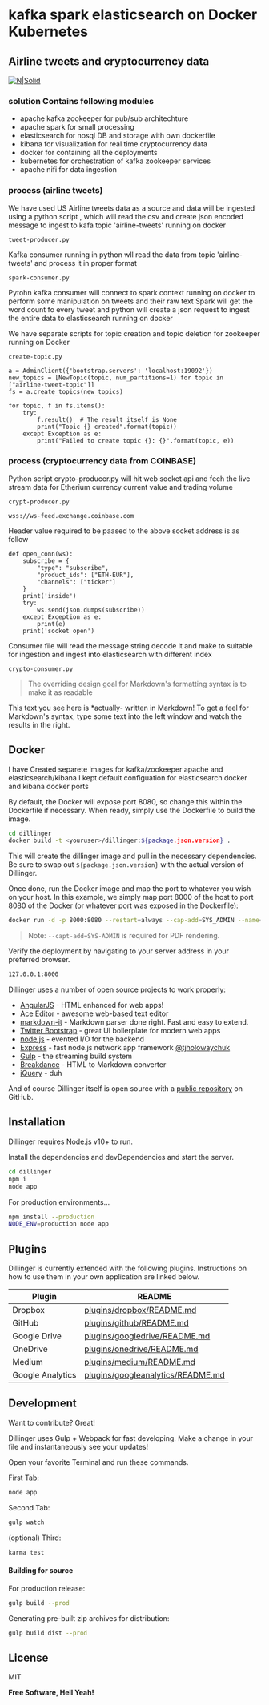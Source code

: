 # kafka spark elasticsearch on Docker Kubernetes
## Airline tweets and cryptocurrency data

[![N|Solid](https://files.readme.io/5c6d2cd-cc-logo.svg)](https://docs.cloud.coinbase.com/exchange/docs/websocket-overview)


### solution Contains following modules
- apache kafka zookeeper for pub/sub architechture
- apache spark for small processing
- elasticsearch for nosql DB and storage with own dockerfile
- kibana for visualization for real time cryptocurrency data
- docker for containing all the deployments 
- kubernetes for orchestration of kafka zookeeper services
- apache nifi for data ingestion


### process (airline tweets)

We have used US Airline tweets data as a source and data will be ingested using a python script , which will read the csv and create json encoded message to ingest to kafa topic 'airline-tweets' running on docker
```sh 
tweet-producer.py
```

Kafka consumer running in python wll read the data from topic 'airline-tweets' and process it in proper format
```
spark-consumer.py
```
Pytohn kafka consumer will connect to spark context running on docker to perform some manipulation on tweets and their raw text
Spark will get the word count fo every tweet and python will create a json request to ingest the entire data to elasticsearch running on docker

We have separate scripts for topic creation and topic deletion for zookeeper running on Docker
```
create-topic.py
```
```
a = AdminClient({'bootstrap.servers': 'localhost:19092'})
new_topics = [NewTopic(topic, num_partitions=1) for topic in ["airline-tweet-topic"]]
fs = a.create_topics(new_topics)

for topic, f in fs.items():
    try:
        f.result()  # The result itself is None
        print("Topic {} created".format(topic))
    except Exception as e:
        print("Failed to create topic {}: {}".format(topic, e))
```

### process (cryptocurrency data from COINBASE)
Python script crypto-producer.py will hit web socket api and fech the live stream data for Etherium currency current value and trading volume
```
crypt-producer.py
```
```
wss://ws-feed.exchange.coinbase.com
```
Header value required to be paased to the above socket address is as follow
```
def open_conn(ws):
    subscribe = {
        "type": "subscribe",
        "product_ids": ["ETH-EUR"],
        "channels": ["ticker"]
    }
    print('inside')
    try:
        ws.send(json.dumps(subscribe))
    except Exception as e:
        print(e)
    print('socket open')
```


Consumer file will read the message string decode it and make to suitable for ingestion and ingest into elasticsearch with different index
```
crypto-consumer.py
```


> The overriding design goal for Markdown's
> formatting syntax is to make it as readable


This text you see here is *actually- written in Markdown! To get a feel
for Markdown's syntax, type some text into the left window and
watch the results in the right.

## Docker

I have Created separete images for kafka/zookeeper apache and elasticsearch/kibana
I kept default configuation for elasticsearch docker and kibana docker ports 



By default, the Docker will expose port 8080, so change this within the
Dockerfile if necessary. When ready, simply use the Dockerfile to
build the image.

```sh
cd dillinger
docker build -t <youruser>/dillinger:${package.json.version} .
```

This will create the dillinger image and pull in the necessary dependencies.
Be sure to swap out `${package.json.version}` with the actual
version of Dillinger.

Once done, run the Docker image and map the port to whatever you wish on
your host. In this example, we simply map port 8000 of the host to
port 8080 of the Docker (or whatever port was exposed in the Dockerfile):

```sh
docker run -d -p 8000:8080 --restart=always --cap-add=SYS_ADMIN --name=dillinger <youruser>/dillinger:${package.json.version}
```

> Note: `--capt-add=SYS-ADMIN` is required for PDF rendering.

Verify the deployment by navigating to your server address in
your preferred browser.

```sh
127.0.0.1:8000
```




Dillinger uses a number of open source projects to work properly:

- [AngularJS] - HTML enhanced for web apps!
- [Ace Editor] - awesome web-based text editor
- [markdown-it] - Markdown parser done right. Fast and easy to extend.
- [Twitter Bootstrap] - great UI boilerplate for modern web apps
- [node.js] - evented I/O for the backend
- [Express] - fast node.js network app framework [@tjholowaychuk]
- [Gulp] - the streaming build system
- [Breakdance](https://breakdance.github.io/breakdance/) - HTML
to Markdown converter
- [jQuery] - duh

And of course Dillinger itself is open source with a [public repository][dill]
 on GitHub.

## Installation

Dillinger requires [Node.js](https://nodejs.org/) v10+ to run.

Install the dependencies and devDependencies and start the server.

```sh
cd dillinger
npm i
node app
```

For production environments...

```sh
npm install --production
NODE_ENV=production node app
```

## Plugins

Dillinger is currently extended with the following plugins.
Instructions on how to use them in your own application are linked below.

| Plugin | README |
| ------ | ------ |
| Dropbox | [plugins/dropbox/README.md][PlDb] |
| GitHub | [plugins/github/README.md][PlGh] |
| Google Drive | [plugins/googledrive/README.md][PlGd] |
| OneDrive | [plugins/onedrive/README.md][PlOd] |
| Medium | [plugins/medium/README.md][PlMe] |
| Google Analytics | [plugins/googleanalytics/README.md][PlGa] |

## Development

Want to contribute? Great!

Dillinger uses Gulp + Webpack for fast developing.
Make a change in your file and instantaneously see your updates!

Open your favorite Terminal and run these commands.

First Tab:

```sh
node app
```

Second Tab:

```sh
gulp watch
```

(optional) Third:

```sh
karma test
```

#### Building for source

For production release:

```sh
gulp build --prod
```

Generating pre-built zip archives for distribution:

```sh
gulp build dist --prod
```


## License

MIT

**Free Software, Hell Yeah!**

[//]: # (These are reference links used in the body of this note and get stripped out when the markdown processor does its job. There is no need to format nicely because it shouldn't be seen. Thanks SO - http://stackoverflow.com/questions/4823468/store-comments-in-markdown-syntax)

   [dill]: <https://github.com/joemccann/dillinger>
   [git-repo-url]: <https://github.com/joemccann/dillinger.git>
   [john gruber]: <http://daringfireball.net>
   [df1]: <http://daringfireball.net/projects/markdown/>
   [markdown-it]: <https://github.com/markdown-it/markdown-it>
   [Ace Editor]: <http://ace.ajax.org>
   [node.js]: <http://nodejs.org>
   [Twitter Bootstrap]: <http://twitter.github.com/bootstrap/>
   [jQuery]: <http://jquery.com>
   [@tjholowaychuk]: <http://twitter.com/tjholowaychuk>
   [express]: <http://expressjs.com>
   [AngularJS]: <http://angularjs.org>
   [Gulp]: <http://gulpjs.com>

   [PlDb]: <https://github.com/joemccann/dillinger/tree/master/plugins/dropbox/README.md>
   [PlGh]: <https://github.com/joemccann/dillinger/tree/master/plugins/github/README.md>
   [PlGd]: <https://github.com/joemccann/dillinger/tree/master/plugins/googledrive/README.md>
   [PlOd]: <https://github.com/joemccann/dillinger/tree/master/plugins/onedrive/README.md>
   [PlMe]: <https://github.com/joemccann/dillinger/tree/master/plugins/medium/README.md>
   [PlGa]: <https://github.com/RahulHP/dillinger/blob/master/plugins/googleanalytics/README.md>
